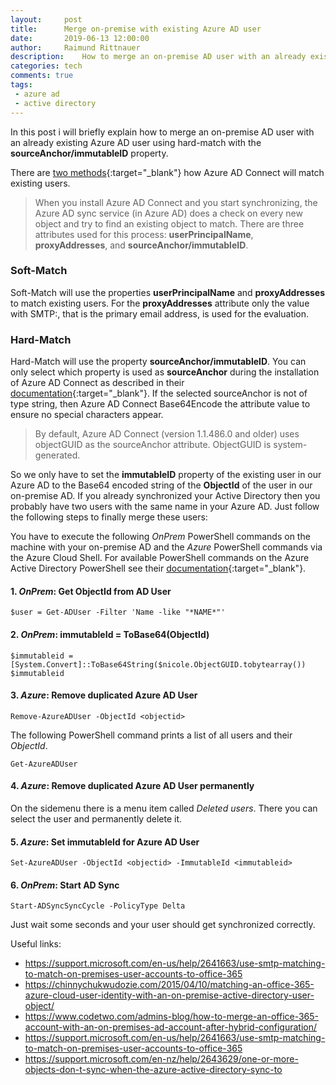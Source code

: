 ```yaml
---
layout:     post
title:      Merge on-premise with existing Azure AD user
date:       2019-06-13 12:00:00
author:     Raimund Rittnauer
description:    How to merge an on-premise AD user with an already existing Azure AD user using hard-match (sourceAnchor/immutableID).
categories: tech
comments: true
tags:
 - azure ad
 - active directory
---
```


In this post i will briefly explain how to merge an on-premise AD user with an already existing Azure AD user using hard-match with the **sourceAnchor/immutableID** property.

There are [two methods][1]{:target="_blank"} how Azure AD Connect will match existing users.

> When you install Azure AD Connect and you start synchronizing, the Azure AD sync service (in Azure AD) does a check on every new object and try to find an existing object to match. There are three attributes used for this process: **userPrincipalName**, **proxyAddresses**, and **sourceAnchor/immutableID**.

### Soft-Match

Soft-Match will use the properties **userPrincipalName** and **proxyAddresses** to match existing users. For the **proxyAddresses** attribute only the value with SMTP:, that is the primary email address, is used for the evaluation.

### Hard-Match

Hard-Match will use the property **sourceAnchor/immutableID**. You can only select which property is used as **sourceAnchor** during the installation of Azure AD Connect as described in their [documentation][2]{:target="_blank"}. If the selected sourceAnchor is not of type string, then Azure AD Connect Base64Encode the attribute value to ensure no special characters appear.

> By default, Azure AD Connect (version 1.1.486.0 and older) uses objectGUID as the sourceAnchor attribute. ObjectGUID is system-generated.

So we only have to set the **immutableID** property of the existing user in our Azure AD to the Base64 encoded string of the **ObjectId** of the user in our on-premise AD. If you already synchronized your Active Directory then you probably have two users with the same name in your Azure AD. Just follow the following steps to finally merge these users:

You have to execute the following *OnPrem* PowerShell commands on the machine with your on-premise AD and the *Azure* PowerShell commands via the Azure Cloud Shell. For available PowerShell commands on the Azure Active Directory PowerShell see their [documentation][3]{:target="_blank"}.

#### 1. *OnPrem*: Get ObjectId from AD User

```
$user = Get-ADUser -Filter 'Name -like "*NAME*"'
```

#### 2. *OnPrem*: immutableId = ToBase64(ObjectId)

```
$immutableid = [System.Convert]::ToBase64String($nicole.ObjectGUID.tobytearray())
$immutableid
```

#### 3. *Azure*: Remove duplicated Azure AD User

```
Remove-AzureADUser -ObjectId <objectid>
```

The following PowerShell command prints a list of all users and their *ObjectId*.

```
Get-AzureADUser
```

#### 4. *Azure*: Remove duplicated Azure AD User permanently

On the sidemenu there is a menu item called *Deleted users*. There you can select the user and permanently delete it.

#### 5. *Azure*: Set immutableId for Azure AD User

```
Set-AzureADUser -ObjectId <objectid> -ImmutableId <immutableid>
```

#### 6. *OnPrem*: Start AD Sync

```
Start-ADSyncSyncCycle -PolicyType Delta
```

Just wait some seconds and your user should get synchronized correctly.

Useful links:

* <https://support.microsoft.com/en-us/help/2641663/use-smtp-matching-to-match-on-premises-user-accounts-to-office-365>
* <https://chinnychukwudozie.com/2015/04/10/matching-an-office-365-azure-cloud-user-identity-with-an-on-premise-active-directory-user-object/>
* <https://www.codetwo.com/admins-blog/how-to-merge-an-office-365-account-with-an-on-premises-ad-account-after-hybrid-configuration/>
* <https://support.microsoft.com/en-us/help/2641663/use-smtp-matching-to-match-on-premises-user-accounts-to-office-365>
* <https://support.microsoft.com/en-nz/help/2643629/one-or-more-objects-don-t-sync-when-the-azure-active-directory-sync-to>


[1]: https://docs.microsoft.com/en-us/azure/active-directory/hybrid/how-to-connect-install-existing-tenant#sync-with-existing-users-in-azure-ad
[2]: https://docs.microsoft.com/en-us/azure/active-directory/hybrid/plan-connect-design-concepts
[3]: https://docs.microsoft.com/en-us/powershell/module/azuread/?view=azureadps-2.0#users